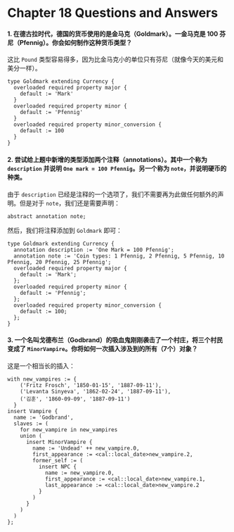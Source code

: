 # Chapter 18 Questions and Answers

#### 1. 在德古拉时代，德国的货币使用的是金马克（Goldmark）。一金马克是 100 芬尼（Pfennig）。你会如何制作这种货币类型？

这比 `Pound` 类型容易得多，因为比金马克小的单位只有芬尼（就像今天的美元和美分一样）。

```sdl
type Goldmark extending Currency {
  overloaded required property major {
    default := 'Mark'
  }
  overloaded required property minor {
    default := 'Pfennig'
  }
  overloaded required property minor_conversion {
    default := 100
  }
}
```

#### 2. 尝试给上题中新增的类型添加两个注释（annotations）。其中一个称为 `description` 并说明 `One mark = 100 Pfennig`。另一个称为 `note`，并说明硬币的种类。

由于 `description` 已经是注释的一个选项了，我们不需要再为此做任何额外的声明。但是对于 `note`，我们还是需要声明：

`abstract annotation note;`

然后，我们将注释添加到 `Goldmark` 即可：

```sdl
type Goldmark extending Currency {
  annotation description := 'One Mark = 100 Pfennig';
  annotation note := 'Coin types: 1 Pfennig, 2 Pfennig, 5 Pfennig, 10 Pfennig, 20 Pfennig, 25 Pfennig';
  overloaded required property major {
    default := 'Mark';
  };
  overloaded required property minor {
    default := 'Pfennig';
  };
  overloaded required property minor_conversion {
    default := 100;
  };
}
```

#### 3. 一个名叫戈德布兰（Godbrand）的吸血鬼刚刚袭击了一个村庄，将三个村民变成了 `MinorVampire`。你将如何一次插入涉及到的所有（7个）对象？

这是一个相当长的插入：

```edgeql
with new_vampires := {
    ('Fritz Frosch', '1850-01-15', '1887-09-11'),
    ('Levanta Sinyeva', '1862-02-24', '1887-09-11'),
    ('김훈', '1860-09-09', '1887-09-11')
  }
insert Vampire {
  name := 'Godbrand',
  slaves := (
    for new_vampire in new_vampires
    union (
      insert MinorVampire {
        name := 'Undead' ++ new_vampire.0,
        first_appearance := <cal::local_date>new_vampire.2,
        former_self := (
          insert NPC {
            name := new_vampire.0,
            first_appearance := <cal::local_date>new_vampire.1,
            last_appearance := <cal::local_date>new_vampire.2
          }
        )
      }
    )
  )
};
```
